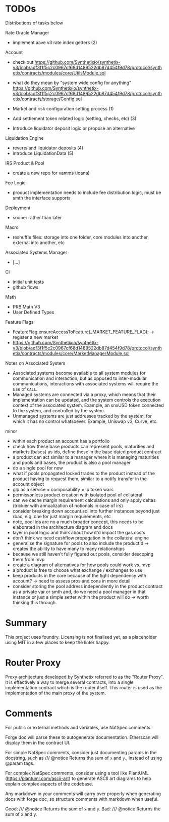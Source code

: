 # TODOs

Distributions of tasks below

Rate Oracle Manager

- implement aave v3 rate index getters (2)

Account

- check out https://github.com/Synthetixio/synthetix-v3/blob/adf3f1f5c2c0967cf68d1489522db87d454f9d78/protocol/synthetix/contracts/modules/core/UtilsModule.sol
- what do they mean by "system wide config for anything" https://github.com/Synthetixio/synthetix-v3/blob/adf3f1f5c2c0967cf68d1489522db87d454f9d78/protocol/synthetix/contracts/storage/Config.sol

- Market and risk configuration setting process (1)
- Add settlement token related logic (setting, checks, etc) (3)
- Introduce liquidator deposit logic or propose an alternative

Liquidation Engine

- reverts and liquidator deposits (4)
- introduce LiquidationData (5)

IRS Product & Pool
- create a new repo for vamms (Ioana)

Fee Logic
- product implementation needs to include fee distribution logic, must be smth the interface supports

Deployment
- sooner rather than later

Macro
- reshuffle files: storage into one folder, core modules into another, external into another, etc

Associated Systems Manager

- [...]

CI
- initial unit tests
- github flows

Math
- PRB Math V3
- User Defined Types

Feature Flags

- FeatureFlag.ensureAccessToFeature(_MARKET_FEATURE_FLAG); -> register a new market
- https://github.com/Synthetixio/synthetix-v3/blob/adf3f1f5c2c0967cf68d1489522db87d454f9d78/protocol/synthetix/contracts/modules/core/MarketManagerModule.sol

Notes on Associated System

- Associated systems become available to all system modules for communication and interaction, but as opposed to inter-modular communications, interactions with associated systems will require the use of `CALL`.
-  Managed systems are connected via a proxy, which means that their implementation can be updated, and the system controls the execution context of the associated system. Example, an snxUSD token connected to the system, and controlled by the system.
- Unmanaged systems are just addresses tracked by the system, for which it has no control whatsoever. Example, Uniswap v3, Curve, etc.


minor
- within each product an account has a portfolio
- check how these base products can represent pools, maturities and markets (bases) as ids, define these in the base dated product contract
- a product can act similar to a manager where it is managing maturities and pools and bases, the product is also a pool manager 
- do a single pool for now
- what if pools propagated locked trades to the product instead of the product having to request them, similar to a notify transfer in the account object
-  glp as a service = composability = lp token wars
-  permissonless product creation with isolated pool of collateral
- can we cache margin requirement calculations and only apply deltas (trickier with annualization of notionals in case of irs)
- consider breaking down account.sol into further instances beyond just rbac, e.g. one for just margin requirements, etc
- note, pool ids are no a much broader concept, this needs to be elaborated in the architecture diagram and docs
- layer in pool logic and think about how it'd impact the gas costs
- don't think we need cashflow propagation in the collateral engine
- generalise the signature for pools to also include the productId -> creates the ability to have many to many relationships
- because we still haven't fully figured out pools, consider descoping them from mvp
- create a diagram of alternatives for how pools could work vs. mvp
- a product is free to choose what exchange / exchanges to use
- keep products in the core because of the tight dependency with account? -> need to assess pros and cons in more detail
- consider storing the pool address independently in the product contract as a private var or smth and, do we need a pool manager in that instance or just a simple setter within the product  will do -> worth thinking this through.

# Summary
This project uses foundry. Licensing is not finalised yet, as a placeholder using MIT in a few places to keep the linter happy.

# Router Proxy

Proxy architecture developed by Synthetix referred to as the "Router Proxy".
It is effectively a way to merge several contracts, into a single implementation contract which is the router itself. This router is used as the implementation of the main proxy of the system.

# Comments

For public or external methods and variables, use NatSpec comments.

Forge doc will parse these to autogenerate documentation. Etherscan will display them in the contract UI.

For simple NatSpec comments, consider just documenting params in the docstring, such as
/// @notice Returns the sum of `x` and `y`., instead of using @param tags.

For complex NatSpec comments, consider using a tool like PlantUML (https://plantuml.com/ascii-art) to generate ASCII art diagrams to help explain complex aspects of the codebase.

Any markdown in your comments will carry over properly when generating docs with forge doc, so structure comments with markdown when useful.

Good: /// @notice Returns the sum of `x` and `y`.
Bad: /// @notice Returns the sum of x and y.